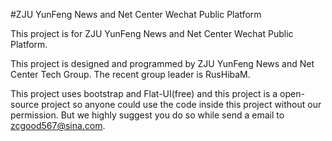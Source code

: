 #ZJU YunFeng News and Net Center Wechat Public Platform

This project is for ZJU YunFeng News and Net Center Wechat Public Platform.

This project is designed and programmed by ZJU YunFeng News and Net Center Tech Group. The recent group leader is RusHibaM.

This project uses bootstrap and Flat-UI(free) and this project is a open-source project so anyone could use the code inside this project without our permission. But we highly suggest you do so while send a email to zcgood567@sina.com.



